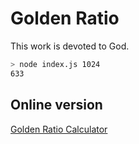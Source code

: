 # Golden Ratio

This work is devoted to God.

```sh
> node index.js 1024
633
```

## Online version

[Golden Ratio Calculator](https://sanjosolutions.github.io/golden-ratio/index.html)
